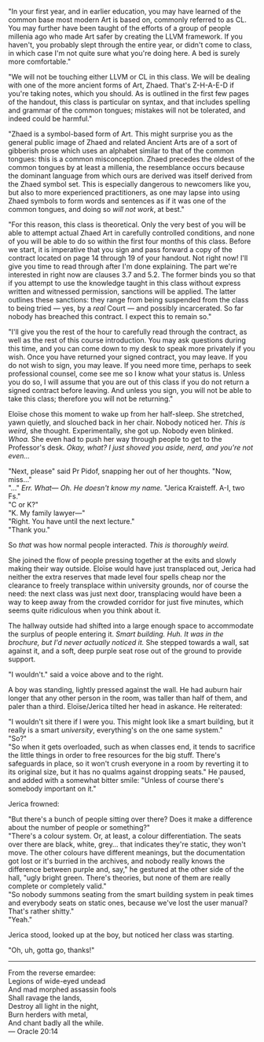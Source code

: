 "In your first year, and in earlier education, you may have learned of the common base most modern Art is based on, commonly referred to as CL. You may further have been taught of the efforts of a group of people millenia ago who made Art safer by creating the LLVM framework. If you haven't, you probably slept through the entire year, or didn't come to class, in which case I'm not quite sure what you're doing here. A bed is surely more comfortable."

"We will not be touching either LLVM or CL in this class. We will be dealing with one of the more ancient forms of Art, Zhaed. That's Z-H-A-E-D if you're taking notes, which you should. As is outlined in the first few pages of the handout, this class is particular on syntax, and that includes spelling and grammar of the common tongues; mistakes will not be tolerated, and indeed could be harmful."

"Zhaed is a symbol-based form of Art. This might surprise you as the general public image of Zhaed and related Ancient Arts are of a sort of gibberish prose which uses an alphabet similar to that of the common tongues: this is a common misconception. Zhaed precedes the oldest of the common tongues by at least a millenia, the resemblance occurs because the dominant language from which ours are derived was itself derived from the Zhaed symbol set. This is especially dangerous to newcomers like you, but also to more experienced practitioners, as one may lapse into using Zhaed symbols to form words and sentences as if it was one of the common tongues, and doing so *will not work*, at best."

"For this reason, this class is theoretical. Only the very best of you will be able to attempt actual Zhaed Art in carefully controlled conditions, and none of you will be able to do so within the first four months of this class. Before we start, it is imperative that you sign and pass forward a copy of the contract located on page 14 through 19 of your handout. Not right now! I'll give you time to read through after I'm done explaining. The part we're interested in right now are clauses 3.7 and 5.2. The former binds you so that if you attempt to use the knowledge taught in this class without express written and witnessed permission, sanctions will be applied. The latter outlines these sanctions: they range from being suspended from the class to being tried — yes, by a *real* Court — and possibly incarcerated. So far nobody has breached this contract. I expect this to remain so."

"I'll give you the rest of the hour to carefully read through the contract, as well as the rest of this course introduction. You may ask questions during this time, and you can come down to my desk to speak more privately if you wish. Once you have returned your signed contract, you may leave. If you do not wish to sign, you may leave. If you need more time, perhaps to seek professional counsel, come see me so I know what your status is. Unless you do so, I will assume that you are out of this class if you do not return a signed contract before leaving. And unless you sign, you will not be able to take this class; therefore you will not be returning."

Eloïse chose this moment to wake up from her half-sleep. She stretched, yawn quietly, and slouched back in her chair. Nobody noticed her. _This is weird_, she thought. Experimentally, she got up. Nobody even blinked. _Whoa._ She even had to push her way through people to get to the Professor's desk. _Okay, what? I just shoved you aside, nerd, and you're not even…_

"Next, please" said Pr Pidof, snapping her out of her thoughts. "Now, miss…"  
"…" _Err. What— Oh. He doesn't know my name._ "Jerica Kraisteff. A-I, two Fs."  
"C or K?"  
"K. My family lawyer—"  
"Right. You have until the next lecture."  
"Thank you."

So *that* was how normal people interacted. _This is thoroughly weird._

She joined the flow of people pressing together at the exits and slowly making their way outside. Eloïse would have just transplaced out, Jerica had neither the extra reserves that made level four spells cheap nor the clearance to freely transplace within university grounds, nor of course the need: the next class was just next door, transplacing would have been a way to keep away from the crowded corridor for just five minutes, which seems quite ridiculous when you think about it.

The hallway outside had shifted into a large enough space to accommodate the surplus of people entering it. _Smart building. Huh. It was in the brochure, but I'd never actually noticed it._ She stepped towards a wall, sat against it, and a soft, deep purple seat rose out of the ground to provide support.

"I wouldn't." said a voice above and to the right.

A boy was standing, lightly pressed against the wall. He had auburn hair longer that any other person in the room, was taller than half of them, and paler than a third. Eloïse/Jerica tilted her head in askance. He reiterated:

"I wouldn't sit there if I were you. This might look like a smart building, but it really is a smart _university_, everything's on the one same system."  
"So?"  
"So when it gets overloaded, such as when classes end, it tends to sacrifice the little things in order to free resources for the big stuff. There's safeguards in place, so it won't crush everyone in a room by reverting it to its original size, but it has no qualms against dropping seats." He paused, and added with a somewhat bitter smile: "Unless of course there's somebody important on it."

Jerica frowned:

"But there's a bunch of people sitting over there? Does it make a difference about the number of people or something?"  
"There's a colour system. Or, at least, a colour differentiation. The seats over there are black, white, grey… that indicates they're static, they won't move. The other colours have different meanings, but the documentation got lost or it's burried in the archives, and nobody really knows the difference between purple and, say," he gestured at the other side of the hall, "ugly bright green. There's theories, but none of them are really complete or completely valid."  
"So nobody summons seating from the smart building system in peak times and everybody seats on static ones, because we've lost the user manual? That's rather shitty."  
"Yeah."

Jerica stood, looked up at the boy, but noticed her class was starting.

"Oh, uh, gotta go, thanks!"

***

From the reverse emardee:  
Legions of wide-eyed undead  
And mad morphed assassin fools  
Shall ravage the lands,  
Destroy all light in the night,  
Burn herders with metal,  
And chant badly all the while.  
— Oracle 20:14  


